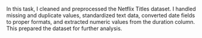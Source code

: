 In this task, I cleaned and preprocessed the Netflix Titles dataset. I handled missing and duplicate values, standardized text data, converted date fields to proper formats, and extracted numeric values from the duration column. This prepared the dataset for further analysis.

